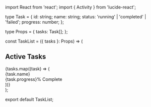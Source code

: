 import React from 'react';
import { Activity } from 'lucide-react';

type Task = {
  id: string;
  name: string;
  status: 'running' | 'completed' | 'failed';
  progress: number;
};

type Props = {
  tasks: Task[];
};

const TaskList = ({ tasks }: Props) => (
  <div className="w-80 bg-gray-800 p-4 border-l border-gray-700">
    <h2 className="text-sm font-semibold text-gray-400 uppercase mb-4">Active Tasks</h2>
    <div className="space-y-4">
      {tasks.map((task) => (
        <div key={task.id} className="bg-gray-700 rounded-lg p-4">
          <div className="flex items-center justify-between mb-2">
            <span className="font-medium">{task.name}</span>
            <Activity className="text-cyan-500" size={16} />
          </div>
          <div className="w-full bg-gray-600 rounded-full h-2">
            <div className="bg-cyan-500 h-2 rounded-full transition-all duration-500" style={{ width: `${task.progress}%` }} />
          </div>
          <span className="text-sm text-gray-400 mt-2 block">{task.progress}% Complete</span>
        </div>
      ))}
    </div>
  </div>
);

export default TaskList;
